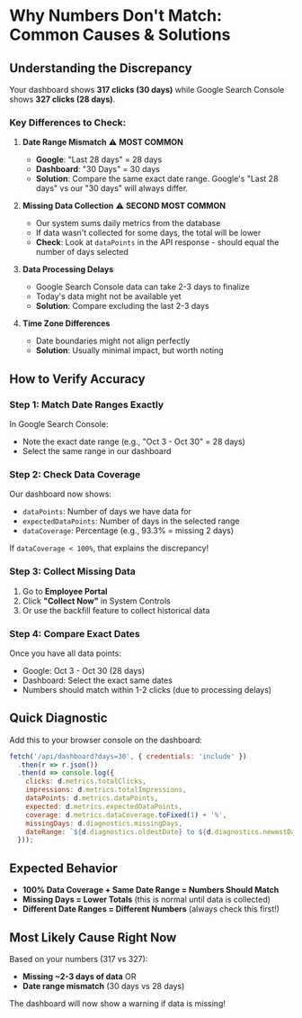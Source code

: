# Why Numbers Don't Match: Common Causes & Solutions

## Understanding the Discrepancy

Your dashboard shows **317 clicks (30 days)** while Google Search Console shows **327 clicks (28 days)**.

### Key Differences to Check:

1. **Date Range Mismatch** ⚠️ **MOST COMMON**
   - **Google**: "Last 28 days" = 28 days
   - **Dashboard**: "30 Days" = 30 days
   - **Solution**: Compare the same exact date range. Google's "Last 28 days" vs our "30 days" will always differ.

2. **Missing Data Collection** ⚠️ **SECOND MOST COMMON**
   - Our system sums daily metrics from the database
   - If data wasn't collected for some days, the total will be lower
   - **Check**: Look at `dataPoints` in the API response - should equal the number of days selected

3. **Data Processing Delays**
   - Google Search Console data can take 2-3 days to finalize
   - Today's data might not be available yet
   - **Solution**: Compare excluding the last 2-3 days

4. **Time Zone Differences**
   - Date boundaries might not align perfectly
   - **Solution**: Usually minimal impact, but worth noting

## How to Verify Accuracy

### Step 1: Match Date Ranges Exactly

In Google Search Console:
- Note the exact date range (e.g., "Oct 3 - Oct 30" = 28 days)
- Select the same range in our dashboard

### Step 2: Check Data Coverage

Our dashboard now shows:
- `dataPoints`: Number of days we have data for
- `expectedDataPoints`: Number of days in the selected range
- `dataCoverage`: Percentage (e.g., 93.3% = missing 2 days)

If `dataCoverage < 100%`, that explains the discrepancy!

### Step 3: Collect Missing Data

1. Go to **Employee Portal**
2. Click **"Collect Now"** in System Controls
3. Or use the backfill feature to collect historical data

### Step 4: Compare Exact Dates

Once you have all data points:
- Google: Oct 3 - Oct 30 (28 days)
- Dashboard: Select the exact same dates
- Numbers should match within 1-2 clicks (due to processing delays)

## Quick Diagnostic

Add this to your browser console on the dashboard:
```javascript
fetch('/api/dashboard?days=30', { credentials: 'include' })
  .then(r => r.json())
  .then(d => console.log({
    clicks: d.metrics.totalClicks,
    impressions: d.metrics.totalImpressions,
    dataPoints: d.metrics.dataPoints,
    expected: d.metrics.expectedDataPoints,
    coverage: d.metrics.dataCoverage.toFixed(1) + '%',
    missingDays: d.diagnostics.missingDays,
    dateRange: `${d.diagnostics.oldestDate} to ${d.diagnostics.newestDate}`
  }));
```

## Expected Behavior

- **100% Data Coverage + Same Date Range = Numbers Should Match**
- **Missing Days = Lower Totals** (this is normal until data is collected)
- **Different Date Ranges = Different Numbers** (always check this first!)

## Most Likely Cause Right Now

Based on your numbers (317 vs 327):
- **Missing ~2-3 days of data** OR
- **Date range mismatch** (30 days vs 28 days)

The dashboard will now show a warning if data is missing!

